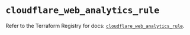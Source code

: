 # `cloudflare_web_analytics_rule`

Refer to the Terraform Registry for docs: [`cloudflare_web_analytics_rule`](https://registry.terraform.io/providers/cloudflare/cloudflare/5.1.0/docs/resources/web_analytics_rule).

